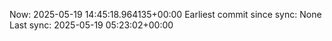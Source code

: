 Now: 2025-05-19 14:45:18.964135+00:00 Earliest commit since sync: None Last sync: 2025-05-19 05:23:02+00:00
